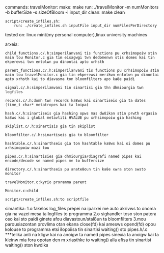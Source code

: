 

commands:
	travelMonitor:
		make: make
		run: ./travelMonitor -m numMonitors -b bufferSize -s sizeOfBloom -i input_dir
		clean: make clean

	script/create_infiles.sh:
		run: ./create_infiles.sh inputFile input_dir numFilesPerDirectory

tested on: linux mint(my personal computer),linux university machines


arxeia:

	child_functions.c/.h:simperilanvani tis functions pu xrhsimopoiw stin main tou Monitor.c gia tin eisagwgi twn dedomenwn stis domes kai tin ekperewsi twn entolwn pu dinontai apto xrhsth

	parent_functions.c/.h:simperilanvani tis functions pu xrhsimopoiw stin main tou travelMonitor.c gia tin ekperewsi merikwn entolwn pu dinontai apto xrhsth kai to diavasma ton bloomfilters apo ka8e paidi

	signal.c/.h:simperilamvani tin sinartisi gia thn dhmiourgia twn logfiles

	records.c/.h:domh twn records ka8ws kai sinartiseis gia ta dates (time_t char* metatropes kai ta loipa)

	hash.c/.h:sinartiseis gia hashing opws mas dw8ikan stin prwth ergasia ka8ws kai i global metavliti HVALUE pu xrhsimopoiw gia hashing

	skiplist.c/.h:sinartisis gia tin skiplist

	bloomfilter.c/.h:sinartiseis gia to bloomfilter

	hashtable.c/.h:sinarthseis gia ton hashtable ka8ws kai oi domes pu xrhsimopoiw mazi tou

	pipes.c/.h:sinartisies gia dhmiourgia/diagrafi named pipes kai encode/decode se named pipes me to buffersize

	directory.c/.h:sinarthseis pu anate8oun tin ka8e xwra ston swsto monitor

	travelMonitor.c:kyrio proramma parent

	Monitor.c:child

	script/create_infiles.sh:to scriptfile

simantika:
1.o fakelos log_files prepei na iparxei me auto akrivws to onoma gia na vazei mesa ta logfiles to programma
2.o sighandler toso ston patera oso kai sto paidi ginete afou diavastoun/stal8un ta bloomfilters
3.mou parousiazontan provlima otan ekana close(fd) kai amesws opend(fd) opou kolouse to programma etsi ilopoiisa tin sinartisi waiting() sto pipes.h/.c
***telika anti na kligw kai na anoigw ta named pipes sinexia ta anoigw kai ta kleinw mia fora opotan den m xriasthke to waiting() alla afisa tin sinartisi waiting() ston kwdika
